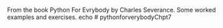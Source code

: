 From the book Python For Evrybody by Charles Severance.
Some worked examples and exercises.
echo # pythonforverybodyChpt7
